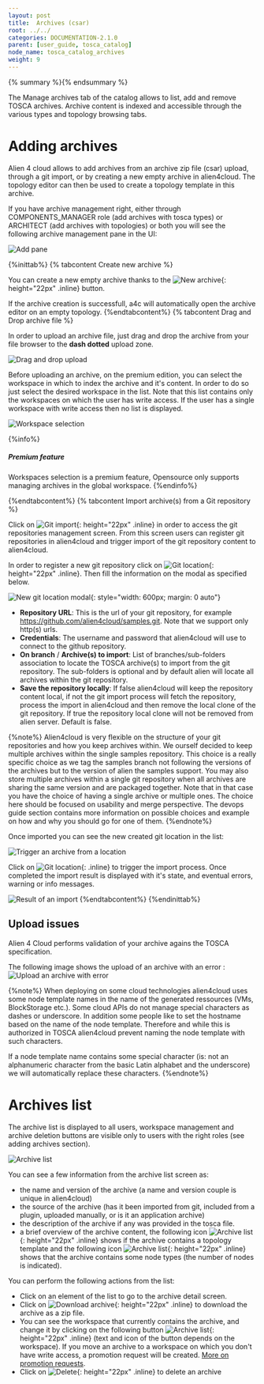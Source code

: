 ```yaml
---
layout: post
title:  Archives (csar)
root: ../../
categories: DOCUMENTATION-2.1.0
parent: [user_guide, tosca_catalog]
node_name: tosca_catalog_archives
weight: 9
---
```


{% summary %}{% endsummary %}

The Manage archives tab of the catalog allows to list, add and remove TOSCA archives. Archive content is indexed and accessible through the various types and topology browsing tabs.

# Adding archives

Alien 4 cloud allows to add archives from an archive zip file (csar) upload, through a git import, or by creating a new empty archive in alien4cloud. The topology editor can then be used to create a topology template in this archive.

If you have archive management right, either through COMPONENTS_MANAGER role (add archives with tosca types) or ARCHITECT (add archives with topologies) or both you will see the following archive management pane in the UI:

![Add pane](../../images/2.1.0/user_guide/catalog/archives/add_pane.png)

{%inittab%}
{% tabcontent Create new archive %}

You can create a new empty archive thanks to the ![New archive](../../images/2.1.0/user_guide/catalog/archives/new_archive_button.png){: height="22px" .inline} button.

If the archive creation is successfull, a4c will automatically open the archive editor on an empty topology.
{%endtabcontent%}
{% tabcontent Drag and Drop archive file %}

In order to upload an archive file, just drag and drop the archive from your file browser to the **dash dotted** upload zone.

![Drag and drop upload](../../images/2.1.0/user_guide/catalog/archives/drag_drop_upload.png)

Before uploading an archive, on the premium edition, you can select the workspace in which to index the archive and it's content. In order to do so just select the desired workspace in the list. Note that this list contains only the workspaces on which the user has write access. If the user has a single workspace with write access then no list is displayed.

![Workspace selection](../../images/2.1.0/user_guide/catalog/archives/workspace_selection.png)

{%info%}
<h5>Premium feature</h5>
Workspaces selection is a premium feature, Opensource only supports managing archives in the global workspace.
{%endinfo%}

{%endtabcontent%}
{% tabcontent Import archive(s) from a Git repository %}

Click on ![Git import](../../images/2.1.0/user_guide/catalog/archives/git_import_button.png){: height="22px" .inline} in order to access the git repositories management screen. From this screen users can register git repositories in alien4cloud and trigger import of the git repository content to alien4cloud.

In order to register a new git repository click on ![Git location](../../images/2.1.0/user_guide/catalog/archives/new_git_location_button.png){: height="22px" .inline}. Then fill the information on the modal as specified below.

![New git location modal](../../images/2.1.0/user_guide/catalog/archives/new_git_location_modal.png){: style="width: 600px; margin: 0 auto"}

* __Repository URL__: This is the url of your git repository, for example https://github.com/alien4cloud/samples.git. Note that we support only http(s) urls.
* __Credentials__: The username and password that alien4cloud will use to connect to the github repository.
* __On branch__ / __Archive(s) to import__: List of branches/sub-folders association to locate the TOSCA archive(s) to import from the git repository. The sub-folders is optional and by default alien will locate all archives within the git repository.
* __Save the repository locally__: If false alien4cloud will keep the repository content local, if not the git import process will fetch the repository, process the import in alien4cloud and then remove the local clone of the git repository. If true the repository local clone will not be removed from alien server. Default is false.

{%note%}
Alien4cloud is very flexible on the structure of your git repositories and how you keep archives within. We ourself decided to keep multiple archives within the single samples repository.
This choice is a really specific choice as we tag the samples branch not following the versions of the archives but to the version of alien the samples support.
You may also store multiple archives within a single git repository when all archives are sharing the same version and are packaged together. Note that in that case you have the choice of having a single archive or multiple ones.
The choice here should be focused on usability and merge perspective. The devops guide section contains more information on possible choices and example on how and why you should go for one of them.
{%endnote%}

Once imported you can see the new created git location in the list:

![Trigger an archive from a location](../../images/2.1.0/user_guide/catalog/archives/git_location_list.png)

Click on ![Git location](../../images/2.1.0/user_guide/catalog/archives/git_import_btn.png){: .inline} to trigger the import process. Once completed the import result is displayed with it's state, and eventual errors, warning or info messages.

![Result of an import](../../images/2.1.0/user_guide/catalog/archives/git_import_result.png)
{%endtabcontent%}
{%endinittab%}

## Upload issues

Alien 4 Cloud performs validation of your archive agains the TOSCA specification.

The following image shows the upload of an archive with an error :
![Upload an archive with error](../../images/2.1.0/user_guide/catalog/archives/csar-upload-errors.png)

{%note%}
When deploying on some cloud technologies alien4cloud uses some node template names in the name of the generated ressources (VMs, BlockStorage etc.). Some cloud APIs do not manage special characters as dashes or underscore. In addition some people like to set the hostname based on the name of the node template. Therefore and while this is authorized in TOSCA alien4cloud prevent naming the node template with such characters.

If a node template name contains some special character (is: not an alphanumeric character from the basic Latin alphabet and the underscore) we will automatically replace these characters.
{%endnote%}

# Archives list

The archive list is displayed to all users, workspace management and archive deletion buttons are visible only to users with the right roles (see adding archives section).

![Archive list](../../images/2.1.0/user_guide/catalog/archives/archive_list.png)

You can see a few information from the archive list screen as:

* the name and version of the archive (a name and version couple is unique in alien4cloud)
* the source of the archive (has it been imported from git, included from a plugin, uploaded manually, or is it an application archive)
* the description of the archive if any was provided in the tosca file.
* a brief overview of the archive content, the following icon ![Archive list](../../images/2.1.0/user_guide/catalog/archives/topology_icon.png){: height="22px" .inline} shows if the archive contains a topology template and the following icon ![Archive list](../../images/2.1.0/user_guide/catalog/archives/type_icon.png){: height="22px" .inline} shows that the archive contains some node types (the number of nodes is indicated).

You can perform the following actions from the list:

* Click on an element of the list to go to the archive detail screen.
* Click on ![Download archive](../../images/2.1.0/user_guide/catalog/archives/download_archive.png){: height="22px" .inline} to download the archive as a zip file.
* You can see the workspace that currently contains the archive, and change it by clicking on the following button ![Archive list](../../images/2.1.0/user_guide/catalog/archives/change_workspace.png){: height="22px" .inline} (text and icon of the button depends on the workspace). If you move an archive to a workspace on which you don't have write access, a promotion request will be created. [More on promotion requests](#/documentation/2.1.0/user_guide/catalog_workspaces.html).
* Click on ![Delete](../../images/2.1.0/user_guide/catalog/archives/delete.png){: height="22px" .inline} to delete an archive
